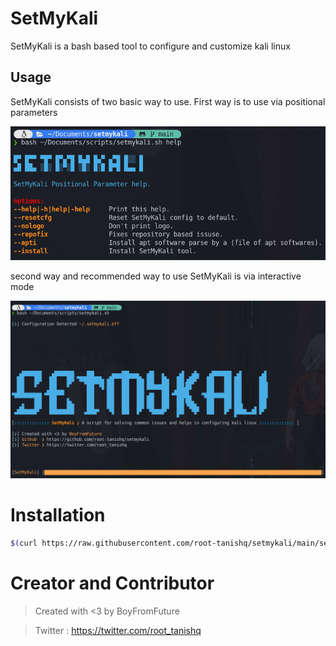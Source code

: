 # SetMyKali

SetMyKali is a bash based tool to configure and customize kali linux

## Usage 

SetMyKali consists of two basic way to use. First way is to use via positional parameters

![alt text](https://github.com/root-tanishq/setmykali/blob/main/images/positional.png)

second way and recommended way to use SetMyKali is via interactive mode

![alt text](https://github.com/root-tanishq/setmykali/blob/main/images/interactive.png)

# Installation
```bash
$(curl https://raw.githubusercontent.com/root-tanishq/setmykali/main/setup.sh | bash)
```

# Creator and Contributor
> Created with <3 by BoyFromFuture

> Twitter : https://twitter.com/root_tanishq
